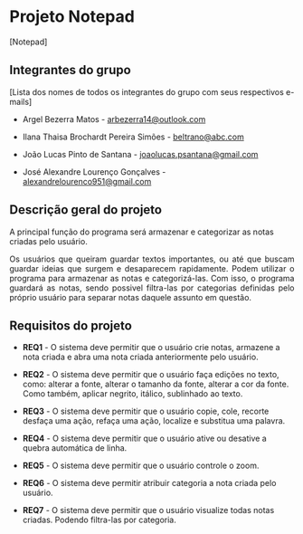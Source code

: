 
# Projeto Notepad

[Notepad]


## Integrantes do grupo

[Lista dos nomes de todos os integrantes do grupo com seus respectivos e-mails]

* Argel Bezerra Matos - arbezerra14@outlook.com

* Ilana Thaisa Brochardt Pereira Simões - beltrano@abc.com

* João Lucas Pinto de Santana - joaolucas.psantana@gmail.com

* José Alexandre Lourenço Gonçalves - alexandrelourenco951@gmail.com

  

## Descrição geral do projeto

A principal função do programa será armazenar e categorizar as notas criadas pelo usuário.

<p align="justify">
Os usuários que queiram guardar textos importantes, ou até que buscam guardar ideias que surgem e desaparecem rapidamente. Podem utilizar o programa para armazenar as notas e categorizá-las. Com isso, o programa guardará as notas, sendo possivel filtra-las por categorias definidas pelo próprio usuário para separar notas daquele assunto em questão. 
</p>


## Requisitos do projeto

* **REQ1** - O sistema deve permitir que o usuário crie notas, armazene a nota criada e abra uma nota criada anteriormente pelo usuário.

* **REQ2** - O sistema deve permitir que o usuário faça edições no texto, como: alterar a fonte, alterar o tamanho da fonte, alterar a cor da fonte. Como também, aplicar negrito, itálico, sublinhado ao texto.

* **REQ3** - O sistema deve permitir que o usuário copie, cole, recorte desfaça uma ação, refaça uma ação, localize e substitua uma palavra.

* **REQ4** - O sistema deve permitir que o usuário ative ou desative a quebra automática de linha.

* **REQ5** - O sistema deve permitir que o usuário controle o zoom.

* **REQ6** - O sistema deve permitir atribuir categoria a nota criada pelo usuário.

* **REQ7** - O sistema deve permitir que o usuário visualize todas notas criadas. Podendo filtra-las por categoria.
